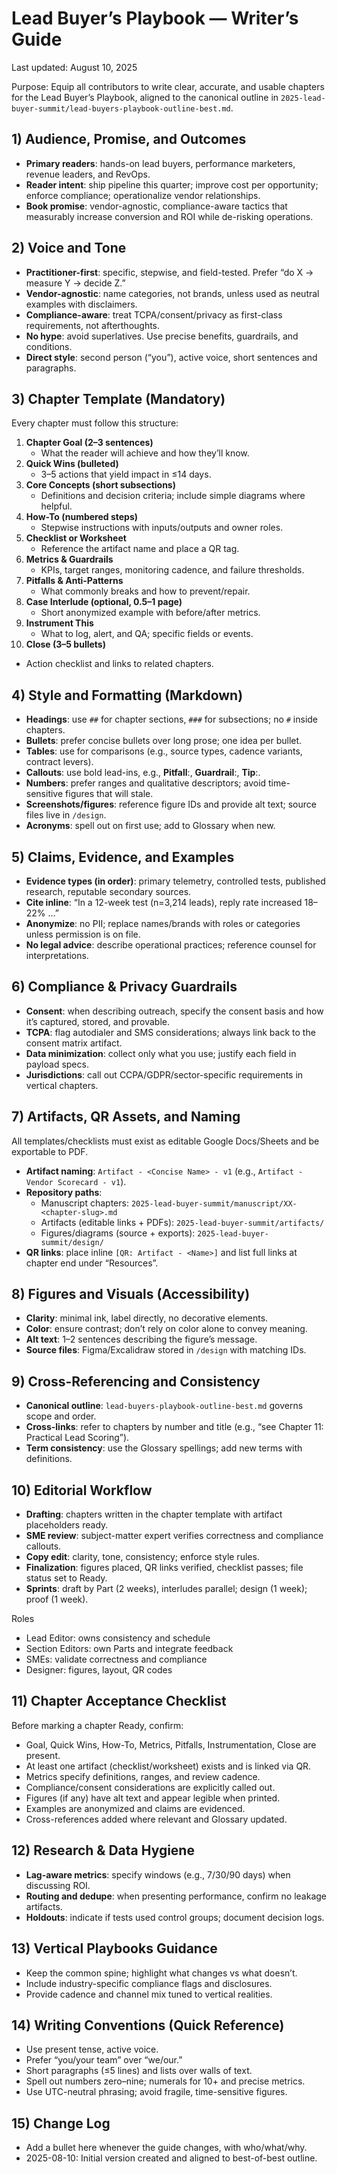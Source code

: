 # **Lead Buyer’s Playbook — Writer’s Guide**

Last updated: August 10, 2025

Purpose: Equip all contributors to write clear, accurate, and usable chapters for the Lead Buyer’s Playbook, aligned to the canonical outline in `2025-lead-buyer-summit/lead-buyers-playbook-outline-best.md`.

## 1\) Audience, Promise, and Outcomes

- **Primary readers**: hands-on lead buyers, performance marketers, revenue leaders, and RevOps.  
- **Reader intent**: ship pipeline this quarter; improve cost per opportunity; enforce compliance; operationalize vendor relationships.  
- **Book promise**: vendor-agnostic, compliance-aware tactics that measurably increase conversion and ROI while de-risking operations.

## 2\) Voice and Tone

- **Practitioner-first**: specific, stepwise, and field-tested. Prefer “do X → measure Y → decide Z.”  
- **Vendor-agnostic**: name categories, not brands, unless used as neutral examples with disclaimers.  
- **Compliance-aware**: treat TCPA/consent/privacy as first-class requirements, not afterthoughts.  
- **No hype**: avoid superlatives. Use precise benefits, guardrails, and conditions.  
- **Direct style**: second person (“you”), active voice, short sentences and paragraphs.

## 3\) Chapter Template (Mandatory)

Every chapter must follow this structure:

1. **Chapter Goal (2–3 sentences)**  
   - What the reader will achieve and how they’ll know.  
2. **Quick Wins (bulleted)**  
   - 3–5 actions that yield impact in ≤14 days.  
3. **Core Concepts (short subsections)**  
   - Definitions and decision criteria; include simple diagrams where helpful.  
4. **How-To (numbered steps)**  
   - Stepwise instructions with inputs/outputs and owner roles.  
5. **Checklist or Worksheet**  
   - Reference the artifact name and place a QR tag.  
6. **Metrics & Guardrails**  
   - KPIs, target ranges, monitoring cadence, and failure thresholds.  
7. **Pitfalls & Anti-Patterns**  
   - What commonly breaks and how to prevent/repair.  
8. **Case Interlude (optional, 0.5–1 page)**  
   - Short anonymized example with before/after metrics.  
9. **Instrument This**  
   - What to log, alert, and QA; specific fields or events.  
10. **Close (3–5 bullets)**  
- Action checklist and links to related chapters.

## 4\) Style and Formatting (Markdown)

- **Headings**: use `##` for chapter sections, `###` for subsections; no `#` inside chapters.  
- **Bullets**: prefer concise bullets over long prose; one idea per bullet.  
- **Tables**: use for comparisons (e.g., source types, cadence variants, contract levers).  
- **Callouts**: use bold lead-ins, e.g., **Pitfall**:, **Guardrail**:, **Tip**:.  
- **Numbers**: prefer ranges and qualitative descriptors; avoid time-sensitive figures that will stale.  
- **Screenshots/figures**: reference figure IDs and provide alt text; source files live in `/design`.  
- **Acronyms**: spell out on first use; add to Glossary when new.

## 5\) Claims, Evidence, and Examples

- **Evidence types (in order)**: primary telemetry, controlled tests, published research, reputable secondary sources.  
- **Cite inline**: “In a 12-week test (n=3,214 leads), reply rate increased 18–22% …”  
- **Anonymize**: no PII; replace names/brands with roles or categories unless permission is on file.  
- **No legal advice**: describe operational practices; reference counsel for interpretations.

## 6\) Compliance & Privacy Guardrails

- **Consent**: when describing outreach, specify the consent basis and how it’s captured, stored, and provable.  
- **TCPA**: flag autodialer and SMS considerations; always link back to the consent matrix artifact.  
- **Data minimization**: collect only what you use; justify each field in payload specs.  
- **Jurisdictions**: call out CCPA/GDPR/sector-specific requirements in vertical chapters.

## 7\) Artifacts, QR Assets, and Naming

All templates/checklists must exist as editable Google Docs/Sheets and be exportable to PDF.

- **Artifact naming**: `Artifact - <Concise Name> - v1` (e.g., `Artifact - Vendor Scorecard - v1`).  
- **Repository paths**:  
  - Manuscript chapters: `2025-lead-buyer-summit/manuscript/XX-<chapter-slug>.md`  
  - Artifacts (editable links \+ PDFs): `2025-lead-buyer-summit/artifacts/`  
  - Figures/diagrams (source \+ exports): `2025-lead-buyer-summit/design/`  
- **QR links**: place inline `[QR: Artifact - <Name>]` and list full links at chapter end under “Resources”.

## 8\) Figures and Visuals (Accessibility)

- **Clarity**: minimal ink, label directly, no decorative elements.  
- **Color**: ensure contrast; don’t rely on color alone to convey meaning.  
- **Alt text**: 1–2 sentences describing the figure’s message.  
- **Source files**: Figma/Excalidraw stored in `/design` with matching IDs.

## 9\) Cross-Referencing and Consistency

- **Canonical outline**: `lead-buyers-playbook-outline-best.md` governs scope and order.  
- **Cross-links**: refer to chapters by number and title (e.g., “see Chapter 11: Practical Lead Scoring”).  
- **Term consistency**: use the Glossary spellings; add new terms with definitions.

## 10\) Editorial Workflow

- **Drafting**: chapters written in the chapter template with artifact placeholders ready.  
- **SME review**: subject-matter expert verifies correctness and compliance callouts.  
- **Copy edit**: clarity, tone, consistency; enforce style rules.  
- **Finalization**: figures placed, QR links verified, checklist passes; file status set to Ready.  
- **Sprints**: draft by Part (2 weeks), interludes parallel; design (1 week); proof (1 week).

Roles

- Lead Editor: owns consistency and schedule  
- Section Editors: own Parts and integrate feedback  
- SMEs: validate correctness and compliance  
- Designer: figures, layout, QR codes

## 11\) Chapter Acceptance Checklist

Before marking a chapter Ready, confirm:

- Goal, Quick Wins, How-To, Metrics, Pitfalls, Instrumentation, Close are present.  
- At least one artifact (checklist/worksheet) exists and is linked via QR.  
- Metrics specify definitions, ranges, and review cadence.  
- Compliance/consent considerations are explicitly called out.  
- Figures (if any) have alt text and appear legible when printed.  
- Examples are anonymized and claims are evidenced.  
- Cross-references added where relevant and Glossary updated.

## 12\) Research & Data Hygiene

- **Lag-aware metrics**: specify windows (e.g., 7/30/90 days) when discussing ROI.  
- **Routing and dedupe**: when presenting performance, confirm no leakage artifacts.  
- **Holdouts**: indicate if tests used control groups; document decision logs.

## 13\) Vertical Playbooks Guidance

- Keep the common spine; highlight what changes vs what doesn’t.  
- Include industry-specific compliance flags and disclosures.  
- Provide cadence and channel mix tuned to vertical realities.

## 14\) Writing Conventions (Quick Reference)

- Use present tense, active voice.  
- Prefer “you/your team” over “we/our.”  
- Short paragraphs (≤5 lines) and lists over walls of text.  
- Spell out numbers zero–nine; numerals for 10+ and precise metrics.  
- Use UTC-neutral phrasing; avoid fragile, time-sensitive figures.

## 15\) Change Log

- Add a bullet here whenever the guide changes, with who/what/why.  
- 2025-08-10: Initial version created and aligned to best-of-best outline.

